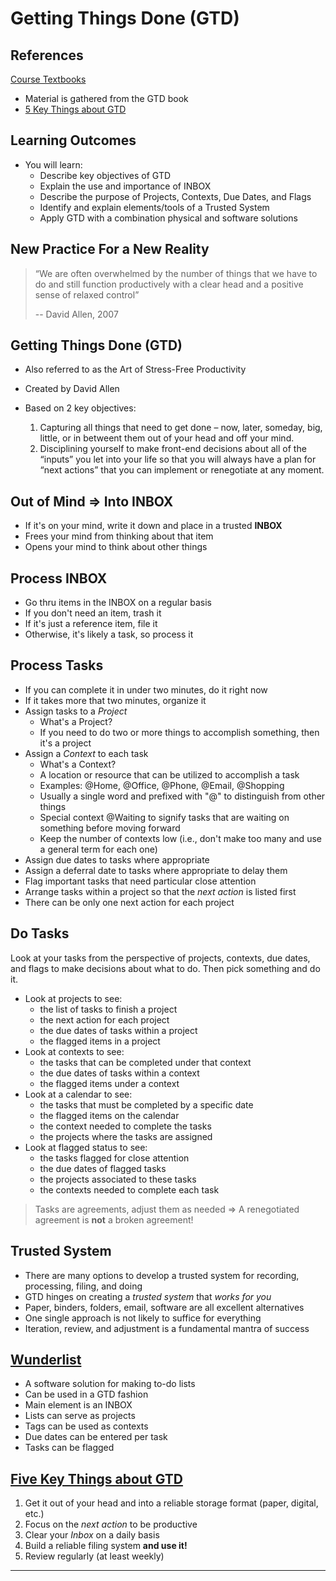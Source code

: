 # Getting Things Done (GTD) #

## References ##

[Course Textbooks](textbooks.md)

- Material is gathered from the GTD book
- [5 Key Things about GTD][gtd5]

## Learning Outcomes ##

- You will learn:
	- Describe key objectives of GTD
	- Explain the use and importance of INBOX
	- Describe the purpose of Projects, Contexts, Due Dates, and Flags
	- Identify and explain elements/tools of a Trusted System
	- Apply GTD with a combination physical and software solutions

## New Practice For a New Reality ##

> “We are often overwhelmed by the number of things that we have to do and still function productively with a clear head and a positive sense of relaxed control”
> 
> -- David Allen, 2007

## Getting Things Done (GTD) ##

- Also referred to as the Art of Stress-Free Productivity
- Created by David Allen
- Based on 2 key objectives:

	1. Capturing all things that need to get done – now, later, someday, big, little, or in betweent them out of your head and off your mind.
	2. Disciplining yourself to make front-end decisions about all of the “inputs” you let into your life so that you will always have a plan for “next actions” that you can implement or renegotiate at any moment.

## Out of Mind &rArr; Into INBOX ##

- If it's on your mind, write it down and place in a trusted __INBOX__
- Frees your mind from thinking about that item
- Opens your mind to think about other things

## Process INBOX ##

- Go thru items in the INBOX on a regular basis
- If you don't need an item, trash it
- If it's just a reference item, file it
- Otherwise, it's likely a task, so process it

## Process Tasks ##

- If you can complete it in under two minutes, do it right now
- If it takes more that two minutes, organize it
- Assign tasks to a _Project_
	- What's a Project?
	- If you need to do two or more things to accomplish something, then it's a project
- Assign a _Context_ to each task
	- What's a Context?
	- A location or resource that can be utilized to accomplish a task
	- Examples: @Home, @Office, @Phone, @Email, @Shopping
	- Usually a single word and prefixed with "@" to distinguish from other things
	- Special context @Waiting to signify tasks that are waiting on something before moving forward
	- Keep the number of contexts low (i.e., don't make too many and use a general term for each one)
- Assign due dates to tasks where appropriate
- Assign a deferral date to tasks where appropriate to delay them
- Flag important tasks that need particular close attention
- Arrange tasks within a project so that the _next action_ is listed first
- There can be only one next action for each project

## Do Tasks ##

Look at your tasks from the perspective of projects, contexts, due dates, and flags to make decisions about what to do. Then pick something and do it.

- Look at projects to see:
	- the list of tasks to finish a project
	- the next action for each project
	- the due dates of tasks within a project
	- the flagged items in a project
- Look at contexts to see:
	- the tasks that can be completed under that context
	- the due dates of tasks within a context
	- the flagged items under a context
- Look at a calendar to see:
	- the tasks that must be completed by a specific date
	- the flagged items on the calendar
	- the context needed to complete the tasks
	- the projects where the tasks are assigned
- Look at flagged status to see:
	- the tasks flagged for close attention
	- the due dates of flagged tasks
	- the projects associated to these tasks
	- the contexts needed to complete each task

> Tasks are agreements, adjust them as needed &rArr; A renegotiated agreement is __not__ a broken agreement!
> 

## Trusted System ##

- There are many options to develop a trusted system for recording, processing, filing, and doing
- GTD hinges on creating a _trusted system_ that _works for you_
- Paper, binders, folders, email, software are all excellent alternatives
- One single approach is not likely to suffice for everything
- Iteration, review, and adjustment is a fundamental mantra of success

## [Wunderlist](http://www.wunderlist.com) ##

- A software solution for making to-do lists
- Can be used in a GTD fashion
- Main element is an INBOX
- Lists can serve as projects
- Tags can be used as contexts
- Due dates can be entered per task
- Tasks can be flagged

## [Five Key Things about GTD][gtd5] ##

1. Get it out of your head and into a reliable storage format (paper, digital, etc.)
2. Focus on the _next action_ to be productive
3. Clear your _Inbox_ on a daily basis
4. Build a reliable filing system __and use it!__
5. Review regularly (at least weekly)

---

[gtd5]: http://www.thesimpledollar.com/getting-things-done-five-key-things/ "5 Key Points of GTD"
